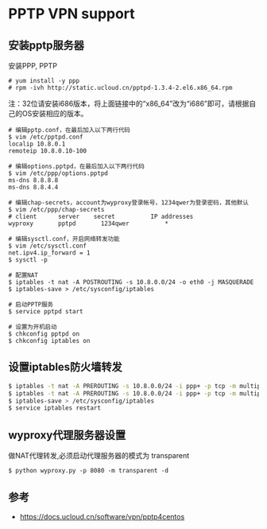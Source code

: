 # PPTP VPN support
## 安装pptp服务器
安装PPP, PPTP   
```
# yum install -y ppp
# rpm -ivh http://static.ucloud.cn/pptpd-1.3.4-2.el6.x86_64.rpm
```
注：32位请安装i686版本，将上面链接中的“x86_64”改为“i686”即可，请根据自己的OS安装相应的版本。   

```shell   
# 编辑pptp.conf，在最后加入以下两行代码
$ vim /etc/pptpd.conf
localip 10.8.0.1   
remoteip 10.8.0.10-100   

# 编辑options.pptpd，在最后加入以下两行代码   
$ vim /etc/ppp/options.pptpd
ms-dns 8.8.8.8
ms-dns 8.8.4.4

# 编辑chap-secrets，account为wyproxy登录帐号，1234qwer为登录密码，其他默认 
$ vim /etc/ppp/chap-secrets
# client      server    secret          IP addresses
wyproxy       pptpd       1234qwer          *

# 编辑sysctl.conf，开启网络转发功能
$ vim /etc/sysctl.conf
net.ipv4.ip_forward = 1
$ sysctl -p

# 配置NAT
$ iptables -t nat -A POSTROUTING -s 10.8.0.0/24 -o eth0 -j MASQUERADE 
$ iptables-save > /etc/sysconfig/iptables

# 启动PPTP服务
$ service pptpd start

# 设置为开机启动
$ chkconfig pptpd on
$ chkconfig iptables on
```

## 设置iptables防火墙转发   
   
```bash
$ iptables -t nat -A PREROUTING -s 10.8.0.0/24 -i ppp+ -p tcp -m multiport --dports 80,81,82,83,88,8000,8001,8002,8080,8081,8090 -j DNAT --to-destination 10.8.0.1:8080
$ iptables -t nat -A PREROUTING -s 10.8.0.0/24 -i ppp+ -p tcp -m multiport --dports 443,8443 -j DNAT --to-destination 10.8.0.1:8080
$ iptables-save > /etc/sysconfig/iptables
$ service iptables restart
```

## wyproxy代理服务器设置
做NAT代理转发,必须启动代理服务器的模式为 transparent   
   
```shell
$ python wyproxy.py -p 8080 -m transparent -d
```

## 参考
* https://docs.ucloud.cn/software/vpn/pptp4centos